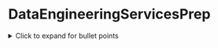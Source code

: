 # DataEngineeringServicesPrep
<details>
  <summary>Click to expand for bullet points</summary>

  - This is the first bullet point.
  - Here’s the second bullet point.
  - You can add more bullet points as needed.
  - You can even include code blocks:

    ```python
    print("This is inside a bullet point!")
    ```

</details>
